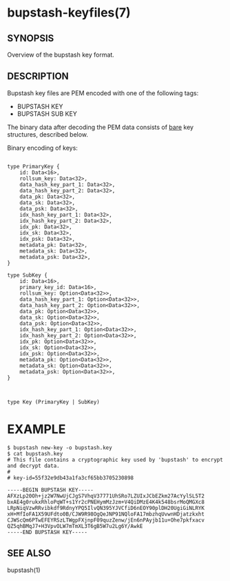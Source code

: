 bupstash-keyfiles(7)
====================

## SYNOPSIS

Overview of the bupstash key format.

## DESCRIPTION

Bupstash key files are PEM encoded with one of the following tags:

- BUPSTASH KEY
- BUPSTASH SUB KEY

The binary data after decoding the PEM data consists of [bare](https://baremessages.org/) key structures, described below.


Binary encoding of keys:

```

type PrimaryKey {
    id: Data<16>,
    rollsum_key: Data<32>,
    data_hash_key_part_1: Data<32>,
    data_hash_key_part_2: Data<32>,
    data_pk: Data<32>,
    data_sk: Data<32>,
    data_psk: Data<32>,
    idx_hash_key_part_1: Data<32>,
    idx_hash_key_part_2: Data<32>,
    idx_pk: Data<32>,
    idx_sk: Data<32>,
    idx_psk: Data<32>,
    metadata_pk: Data<32>,
    metadata_sk: Data<32>,
    metadata_psk: Data<32>,
}

type SubKey {
    id: Data<16>,
    primary_key_id: Data<16>,
    rollsum_key: Option<Data<32>>,
    data_hash_key_part_1: Option<Data<32>>,
    data_hash_key_part_2: Option<Data<32>>,
    data_pk: Option<Data<32>>,
    data_sk: Option<Data<32>>,
    data_psk: Option<Data<32>>,
    idx_hash_key_part_1: Option<Data<32>>,
    idx_hash_key_part_2: Option<Data<32>>,
    idx_pk: Option<Data<32>>,
    idx_sk: Option<Data<32>>,
    idx_psk: Option<Data<32>>,
    metadata_pk: Option<Data<32>>,
    metadata_sk: Option<Data<32>>,
    metadata_psk: Option<Data<32>>,
}



type Key (PrimaryKey | SubKey)
```

# EXAMPLE

```
$ bupstash new-key -o bupstash.key
$ cat bupstash.key
# This file contains a cryptographic key used by 'bupstash' to encrypt and decrypt data.
#
# key-id=55f32e9db43a1fa3cf65bb3705230898

-----BEGIN BUPSTASH KEY-----
AFXzLp20Oh+jz2W7NwUjCJgS7VhqV37771UhSRo7LZUIxJCbEZkm27AcYylSL5T2
bxAE4g0rukxRhloPqWT+s1Yr2cPNEHymMzJzm+V4QiDMzE4K4k548bsrMoQMGXc8
LRpNiqVzwRRvibkdf9RdnyYPQ5IlvQN395YJVCfiD6nEOY90plDH20UgiGiNLRYK
xH+MfIoFA1X59UFdto0B/CJW9R98OgQeJNP91NQloFA17mbzhqUvwnHDjatzkxht
CJWScQm6PTwEFEYRSzLTWgpFXjnpF09quzZenw/jEn6nPAyjb11u+Ohe7pkfxacv
QZ5qhBMqJ7+H3VpvOLW7mTmXL3T6gB5W7u2Lg6Y/AwkE
-----END BUPSTASH KEY-----

```

## SEE ALSO

bupstash(1)
